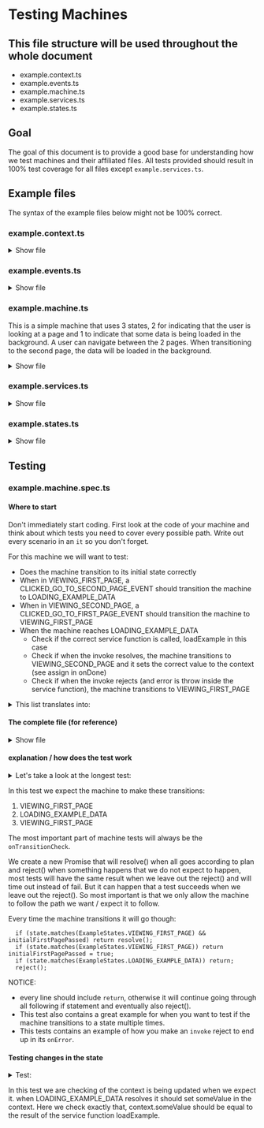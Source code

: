 # Testing Machines

## This file structure will be used throughout the whole document
 - example.context.ts
 - example.events.ts
 - example.machine.ts
 - example.services.ts
 - example.states.ts

## Goal

The goal of this document is to provide a good base for understanding how we test machines and their affiliated files. All tests provided should result in 100% test coverage for all files except `example.services.ts`.

## Example files

The syntax of the example files below might not be 100% correct.

### example.context.ts

<details>
  <summary>Show file</summary>

  ```
  export interface ExampleContext {
    someValue: string;
  }

  ```

</details>

### example.events.ts

<details>
  <summary>Show file</summary>

```
import { EventObject } from 'xstate';

export enum ExampleEvents {
  CLICKED_GO_TO_FIRST_PAGE = '[ExampleEvents: Clicked Go To First Page]',
  CLICKED_GO_TO_SECOND_PAGE = '[ExampleEvents: Clicked Go To Second Page]',
}

export class ClickedGoToFirstPageEvent implements EventObject {

  public type: ExampleEvents.CLICKED_GO_TO_FIRST_PAGE = ExampleEvents.CLICKED_GO_TO_FIRST_PAGE;

}

export class ClickedGoToSecondPageEvent implements EventObject {

  public type: ExampleEvents.CLICKED_GO_TO_SECOND_PAGE = ExampleEvents.CLICKED_GO_TO_SECOND_PAGE;

}


export type ExampleEvent =
  | ClickedGoToFirstPageEvent
  | ClickedGoToSecondPageEvent;

```

</details>

### example.machine.ts

This is a simple machine that uses 3 states, 2 for indicating that the user is looking at a page and 1 to indicate that some data is being loaded in the background. A user can navigate between the 2 pages. When transitioning to the second page, the data will be loaded in the background.

<details>
  <summary>Show file</summary>

```
import { MachineConfig, StateMachine } from 'xstate';
import { ExampleContext } from './example.context';
import { ExampleState, ExampleStates, ExampleStateSchema } from './example.states';
import { ExampleEvent, ExampleEvents } from './example.events';
import { loadExample } from './example.services';

// eslint-disable-next-line max-len
export type ExampleMachine = StateMachine<ExampleContext, ExampleStateSchema, ExampleEvent, ExampleState>;

export const exampleMachine: MachineConfig<ExampleContext, ExampleStateSchema, ExampleEvent> = {

  initial: ExampleStates.VIEWING_FIRST_PAGE,

  states: {
    [ExampleStates.VIEWING_FIRST_PAGE]: {
      on: {
        [ExampleEvents.CLICKED_GO_TO_SECOND_PAGE]: ExampleStates.LOADING_EXAMPLE_DATA,
      },
    },
    [ExampleStates.LOADING_EXAMPLE_DATA]: {
      invoke: {
        src: (c: ExampleContext, e: ExampleEvent) => loadExample(c, e),
        onDone: {
          actions: assign({ someValue: (c: ExampleContext, ev: DoneInvokeEvent<string>) => ev.data }),
          target: ExampleStates.VIEWING_SECOND_PAGE,
        },
        onError: {
          actions: log('An error occurred loading example data'),
          target: ExampleStates.VIEWING_FIRST_PAGE,
        },
      }
    },
    [ExampleStates.VIEWING_SECOND_PAGE]: {
      on: {
        [ExampleEvents.CLICKED_GO_TO_FIRST_PAGE]: ExampleStates.VIEWING_FIRST_PAGE,
      },
    },
  },

};

```

</details>

### example.services.ts

<details>
  <summary>Show file</summary>

```
import { ExampleContext } from './example.context';
import { ExampleEvent } from './example.events';

export const loadExample = async (
  context: ExampleContext,
  ev: ExampleEvent,
): Promise<string> => {
  return 'someValue';
}
```

</details>

### example.states.ts

<details>
  <summary>Show file</summary>

```
import { StateSchema } from 'xstate';
import { ExampleContext } from './example.context';

export enum ExampleStates {
  VIEWING_FIRST_PAGE = '[ExampleStates: Viewing First Page]',
  VIEWING_SECOND_PAGE = '[ExampleStates: Viewing Second Page]',
  LOADING_EXAMPLE_DATA = '[ExampleStates: Loading Example Data]',
}

export interface ExampleState {
  value:
  | ExampleStates.VIEWING_FIRST_PAGE
  | ExampleStates.VIEWING_SECOND_PAGE
  | ExampleStates.LOADING_EXAMPLE_DATA;
  context: ExampleContext;
}

export interface ExampleStateSchema extends StateSchema<ExampleContext> {
  states: {
    [key in ExampleStates]?: StateSchema<ExampleContext>;
  };
}

```

</details>

## Testing

### example.machine.spec.ts

#### Where to start

Don't immediately start coding. First look at the code of your machine and think about which tests you need to cover every possible path. Write out every scenario in an `it` so you don't forget.

For this machine we will want to test:
 - Does the machine transition to its initial state correctly
 - When in VIEWING_FIRST_PAGE, a CLICKED_GO_TO_SECOND_PAGE_EVENT should transition the machine to LOADING_EXAMPLE_DATA
 - When in VIEWING_SECOND_PAGE, a CLICKED_GO_TO_FIRST_PAGE_EVENT should transition the machine to VIEWING_FIRST_PAGE
 - When the machine reaches LOADING_EXAMPLE_DATA
   - Check if the correct service function is called, loadExample in this case
   - Check if when the invoke resolves, the machine transitions to VIEWING_SECOND_PAGE and it sets the correct value to the context (see assign in onDone)
   - Check if when the invoke rejects (and error is throw inside the service function), the machine transitions to VIEWING_FIRST_PAGE

<details>
  <summary>This list translates into:</summary>

```
describe('exampleMachine', () => {

  let machine: InterpreterFrom<ExampleMachine>;

  beforeEach(() => {

    jest.resetAllMocks();

    machine = interpret(createMachine<ExampleContext, ExampleEvent, ExampleState>(exampleMachine).withContext({ someValue: 'blabla' }));

    // mock the service functions as these should be tested in their own file and may not be covered by this file
    jest.spyOn(services, 'loadExample').mockResolvedValue('blablaReturnedByServiceFunction');

  });

  afterEach(() => {

    machine.stop();

  });

  it('should instantiate', () => {

    machine.start();

    expect(machine).toBeTruthy();

  });

  it(`should transition to ${ExampleStates.VIEWING_FIRST_PAGE} as its initial state`, async () => {

  });

  describe(`${ExampleStates.VIEWING_FIRST_PAGE}`, () => {

    it(`should transition to ${ExampleStates.LOADING_EXAMPLE_DATA} on ${ExampleEvents.CLICKED_GO_TO_SECOND_PAGE_EVENT}`, async () => {

    });

  });

  describe(`${ExampleStates.VIEWING_SECOND_PAGE}`, () => {

    it(`should transition to ${ExampleStates.VIEWING_FIRST_PAGE} on ${ExampleEvents.CLICKED_GO_TO_FIRST_PAGE_EVENT}`, async () => {

    });

  });

  describe(`${ExampleStates.LOADING_EXAMPLE_DATA}`, () => {

    describe('INVOKE', () => {

      it('should call example.services.loadExample', async () => {

      });

      it(`should transition to ${ExampleStates.VIEWING_SECOND_PAGE} when invoke resolves`, async () => {

      });

      it(`should transition to ${ExampleStates.VIEWING_FIRST_PAGE} when invoke rejects`, async () => {

      });

    });

  });

});
```


</details>

#### The complete file (for reference)

<details> 
  <summary>Show file</summary>
  
  ```
  import { createMachine, interpret, InterpreterFrom } from 'xstate';
  import { exampleMachine, ExampleMachine } from './example.machine';
  import { ClickedGoToFirstPageEvent, ClickedGoToSecondPageEvent, ExampleEvent, ExampleEvents } from './example.events';
  import { ExampleState, ExampleStates } from './example.states';
  import { ExampleContext } from './example.context';
  import * as services from './example.services';

  describe('exampleMachine', () => {

    let machine: InterpreterFrom<ExampleMachine>;

    beforeEach(() => {

      jest.resetAllMocks();

      machine = interpret(createMachine<ExampleContext, ExampleEvent, ExampleState>(exampleMachine).withContext({ someValue: 'blabla' }));

      // mock the service functions as these should be tested in their own file and may not be covered by this file
      jest.spyOn(services, 'loadExample').mockResolvedValue('blablaReturnedByServiceFunction');

    });

    afterEach(() => {

      machine.stop();

    });

    it('should instantiate', () => {

      machine.start();

      expect(machine).toBeTruthy();

    });

    it(`should transition to ${ExampleStates.VIEWING_FIRST_PAGE} as its initial state`, async () => {

      const onTransitionCheck = new Promise<void>((resolve, reject) => {

        machine.onTransition((state) => {

          if (state.matches(ExampleStates.VIEWING_FIRST_PAGE)) return resolve();
          reject();

        });

      });

      machine.start();
      // No extra events should be sent to the machine as we are trying to test its initial state

      await expect(onTransitionCheck).resolves.toBeUndefined();

    });

    describe(`${ExampleStates.VIEWING_FIRST_PAGE}`, () => {

      it(`should transition to ${ExampleStates.LOADING_EXAMPLE_DATA} on ${ExampleEvents.CLICKED_GO_TO_SECOND_PAGE_EVENT}`, async () => {

        const onTransitionCheck = new Promise<void>((resolve, reject) => {

          machine.onTransition((state) => {

            if (state.matches(ExampleStates.VIEWING_FIRST_PAGE)) return;
            if (state.matches(ExampleStates.LOADING_EXAMPLE_DATA)) return resolve();
            reject();

          });

        });

        machine.start();
        machine.send(new ClickedGoToSecondPageEvent());

        await expect(onTransitionCheck).resolves.toBeUndefined();

      });

    });

    describe(`${ExampleStates.VIEWING_SECOND_PAGE}`, () => {

      it(`should transition to ${ExampleStates.VIEWING_FIRST_PAGE} on ${ExampleEvents.CLICKED_GO_TO_FIRST_PAGE_EVENT}`, async () => {

        const onTransitionCheck = new Promise<void>((resolve, reject) => {

          let initialFirstPagePassed = false;

          machine.onTransition((state) => {

            if (state.matches(ExampleStates.VIEWING_FIRST_PAGE) && initialFirstPagePassed) return resolve();
            if (state.matches(ExampleStates.VIEWING_FIRST_PAGE)) return initialFirstPagePassed = true;
            if (state.matches(ExampleStates.LOADING_EXAMPLE_DATA)) return;
            if (state.matches(ExampleStates.VIEWING_SECOND_PAGE)) return;
            reject();

          });

        });

        machine.start();
        // First go to the second page
        machine.send(new ClickedGoToSecondPageEvent());
        // Return to the first page
        machine.send(new ClickedGoToFirstPageEvent());

        await expect(onTransitionCheck).resolves.toBeUndefined();

      });

    });

    describe(`${ExampleStates.LOADING_EXAMPLE_DATA}`, () => {

      describe('INVOKE', () => {

        it('should call example.services.loadExample', async () => {

          // Make sure we make it to INVOKE
          const onTransitionCheck = new Promise<void>((resolve, reject) => {

            machine.onTransition((state) => {

              if (state.matches(ExampleStates.VIEWING_FIRST_PAGE)) return;
              if (state.matches(ExampleStates.LOADING_EXAMPLE_DATA)) return resolve();
              reject();

            });

          });

          machine.start();
          machine.send(new ClickedGoToSecondPageEvent());

          await expect(onTransitionCheck).resolves.toBeUndefined();
          expect(services.loadExample).toHaveBeenCalledTimes(1);

        });

        it(`should transition to ${ExampleStates.VIEWING_SECOND_PAGE} and set someValue in the context when invoke resolves`, async () => {

          const onTransitionCheck = new Promise<void>((resolve, reject) => {

            machine.onTransition((state) => {

              if (state.matches(ExampleStates.VIEWING_FIRST_PAGE)) return;
              if (state.matches(ExampleStates.LOADING_EXAMPLE_DATA)) return ;
              if (state.matches(ExampleStates.VIEWING_SECOND_PAGE)) return resolve();
              reject();

            });

          });

          const onChangeCheck = new Promise<void>((resolve) => {

            machine.onChange((context: AppContext) => {

              if (context.someValue === 'blablaReturnedByServiceFunction') return resolve();

            });

          });

          machine.start();
          machine.send(new ClickedGoToSecondPageEvent());

          await expect(onTransitionCheck).resolves.toBeUndefined();
          await expect(onChangeCheck).resolves.toBeUndefined();

        });

        it(`should transition to ${ExampleStates.VIEWING_FIRST_PAGE} when invoke rejects`, async () => {

          jest.spyOn(services, 'loadExample').mockRejectedValueOnce(new Error());

          const onTransitionCheck = new Promise<void>((resolve, reject) => {

            let initialFirstPagePassed = false;

            machine.onTransition((state) => {

              if (state.matches(ExampleStates.VIEWING_FIRST_PAGE) && initialFirstPagePassed) return resolve();
              if (state.matches(ExampleStates.VIEWING_FIRST_PAGE)) return initialFirstPagePassed = true;
              if (state.matches(ExampleStates.LOADING_EXAMPLE_DATA)) return;
              reject();

            });

          });

          machine.start();
          machine.send(new ClickedGoToSecondPageEvent());

          await expect(onTransitionCheck).resolves.toBeUndefined();

        });

      });

    });

  });

  ```

</details>

#### explanation / how does the test work

<details>
  <summary>Let's take a look at the longest test:</summary>

```
  it(`should transition to ${ExampleStates.VIEWING_FIRST_PAGE} when invoke rejects`, async () => {

    jest.spyOn(services, 'loadExample').mockRejectedValueOnce(new Error());

    const onTransitionCheck = new Promise<void>((resolve, reject) => {

      let initialFirstPagePassed = false;

      machine.onTransition((state) => {

        if (state.matches(ExampleStates.VIEWING_FIRST_PAGE) && initialFirstPagePassed) return resolve();
        if (state.matches(ExampleStates.VIEWING_FIRST_PAGE)) return initialFirstPagePassed = true;
        if (state.matches(ExampleStates.LOADING_EXAMPLE_DATA)) return;
        reject();

      });

    });

    machine.start();
    machine.send(new ClickedGoToSecondPageEvent());

    await expect(onTransitionCheck).resolves.toBeUndefined();

  });
```


</details>

In this test we expect the machine to make these transitions:
 1. VIEWING_FIRST_PAGE
 2. LOADING_EXAMPLE_DATA
 3. VIEWING_FIRST_PAGE

The most important part of machine tests will always be the `onTransitionCheck`.

We create a new Promise that will resolve() when all goes according to plan and reject() when something happens that we do not expect to happen, most tests will have the same result when we leave out the reject() and will time out instead of fail. But it can happen that a test succeeds when we leave out the reject(). So most important is that we only allow the machine to follow the path we want / expect it to follow.


Every time the machine transitions it will go though:

```
  if (state.matches(ExampleStates.VIEWING_FIRST_PAGE) && initialFirstPagePassed) return resolve();
  if (state.matches(ExampleStates.VIEWING_FIRST_PAGE)) return initialFirstPagePassed = true;
  if (state.matches(ExampleStates.LOADING_EXAMPLE_DATA)) return;
  reject();
```

NOTICE:
- every line should include `return`, otherwise it will continue going through all following if statement and eventually also reject().
- This test also contains a great example for when you want to test if the machine transitions to a state multiple times.
- This tests contains an example of how you make an `invoke` reject to end up in its `onError`.


#### Testing changes in the state

<details>
  <summary>Test:</summary>

```
  it(`should transition to ${ExampleStates.VIEWING_SECOND_PAGE} and set someValue in the context when invoke resolves`, async () => {

    const onTransitionCheck = new Promise<void>((resolve, reject) => {

      machine.onTransition((state) => {

        if (state.matches(ExampleStates.VIEWING_FIRST_PAGE)) return;
        if (state.matches(ExampleStates.LOADING_EXAMPLE_DATA)) return ;
        if (state.matches(ExampleStates.VIEWING_SECOND_PAGE)) return resolve();
        reject();

      });

    });

    const onChangeCheck = new Promise<void>((resolve) => {

      machine.onChange((context: AppContext) => {

        if (context.someValue === 'blablaReturnedByServiceFunction') return resolve();

      });

    });

    machine.start();
    machine.send(new ClickedGoToSecondPageEvent());

    await expect(onTransitionCheck).resolves.toBeUndefined();
    await expect(onChangeCheck).resolves.toBeUndefined();

  });
```

</details>

In this test we are checking of the context is being updated when we expect it. when LOADING_EXAMPLE_DATA resolves it should set someValue in the context. Here we check exactly that, context.someValue should be equal to the result of the service function loadExample.
